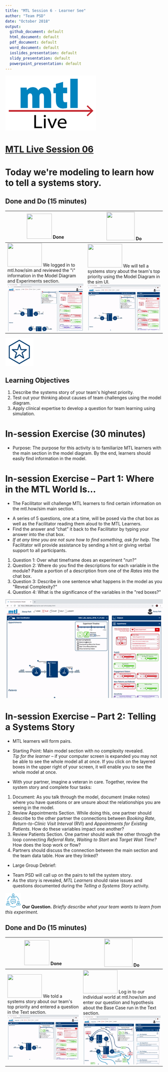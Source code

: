 ```yaml
---
title: "MTL Session 6 - Learner See"
author: "Team PSD"
date: "October 2018"
output: 
  github_document: default
  html_document: default
  pdf_document: default
  word_document: default
  ioslides_presentation: default
  slidy_presentation: default
  powerpoint_presentation: default
---
```


<img src = "https://github.com/lzim/teampsd/blob/master/resources/logos/mtl_live_sq_sm.png"
     height = "175" width = "290">  

# [MTL Live Session 06](https://github.com/lzim/teampsd/blob/master/mtl_facilitate_workgroup/mtl_live_guide/mtl_live_session06_see.Rmd "MTL Live Session 06")

# Today we're modeling to learn how to tell a systems story.

## Done and Do (15 minutes)
<!-- Do/Done Tables -->
| <img src = "https://raw.githubusercontent.com/lzim/teampsd/hexagon_icons/np_hexagon-check-mark_309690_003F72.png" height = "80" width = "80"> **Done** | <img src = "https://raw.githubusercontent.com/lzim/teampsd/hexagon_icons/np_synchronize_778914_003F72.png" height = "90" width = "90"> **Do** |
| --- | --- | 
|[<img src = "https://raw.githubusercontent.com/lzim/teampsd/master/resources/logos/mtl_how_sim.png" height = "75" width = "110">](http://mtl.how/sim)  We logged in to mtl.how/sim and reviewed the "i" information in the Model Diagram and Experiments section. ![](https://raw.githubusercontent.com/lzim/teampsd/master/resources/gifs/sim_ui_3.gif)| [<img src = "https://raw.githubusercontent.com/lzim/teampsd/master/resources/logos/mtl_how_sim.png" height = "75" width = "110">](http://mtl.how/sim)  We will tell a systems story about the team's top priority using the Model Diagram in the sim UI. ![](https://raw.githubusercontent.com/lzim/teampsd/master/resources/gifs/sim_ui_4.gif)| 


<!-- Learning Objectives Icon --> 
<img src = "https://github.com/lzim/teampsd/blob/master/resources/icons/learning_objectives.png" height = "90" width = "90" style ="display: inline-block"/> 

## Learning Objectives

1. Describe the systems story of your team's highest priority. 
2. Test out your thinking about causes of team challenges using the model diagram.
3. Apply clinical expertise to develop a question for team learning using simulation.

# In-session Exercise (30 minutes)

* Purpose: The purpose for this activity is to familiarize MTL learners with the main section in the model diagram. By the end, learners should easily find information in the model.  

# **In-session Exercise – Part 1: Where in the MTL World Is…**  

* The Facilitator will challenge MTL learners to find certain information on the mtl.how/sim main section.
+ A series of 5 questions, one at a time, will be posed via the chat box as well as the Facilitator reading them aloud to the MTL Learners.  
+ Find the answer and “chat” it back to the Facilitator by typing your answer into the chat box.  
+ *If at any time you are not sure how to find something, ask for help.* The Facilitator will provide assistance by sending a hint or giving verbal support to all participants.  

1. Question 1: Over what timeframe does an experiment "run?"  
2. Question 2: Where do you find the descriptions for each variable in the module? Paste a portion of a description from one of the *Rates* into the chat box.  
3. Question 3: Describe in one sentence what happens in the model as you "Reveal Complexity?"  
4. Question 4: What is the significance of the variables in the "red boxes?"  

![](https://raw.githubusercontent.com/lzim/teampsd/master/resources/gifs/sim_ui_4.gif)

# **In-session Exercise – Part 2: Telling a Systems Story**  

* MTL learners will form pairs.  
* Starting Point: Main model section with no complexity revealed.  
*Tip for the learner* – if your computer screen is expanded you may not be able to see the whole model all at once. If you click on the layered boxes in the upper right of your screen, it will enable you to see the whole model at once.  

* With your partner, imagine a veteran in care. Together, review the system story and complete four tasks:  
1. Document: As you talk through the model, document (make notes) where you have questions or are unsure about the relationships you are seeing in the model.
2. Review Appointments Section. While doing this, one partner should describe to the other partner the connections between *Booking Rate*, *Return-to-Clinic Visit Interval* (RVI) and *Appointments for Existing Patients*.  How do these variables impact one another? 
3. Review Patients Section. One partner should walk the other through the loop connecting *Referral Rate*, *Waiting to Start* and *Target Wait Time?* How does the loop work or flow?  
4. Partners should discuss the connection between the main section and the team data table. How are they linked?

* Large Group Debrief: 
+ Team PSD will call up on the pairs to tell the system story.
+ As the story is revealed, *MTL Learners* should raise issues and questions documented during the *Telling a Systems Story* activity.

[<img src = "https://raw.githubusercontent.com/lzim/teampsd/master/resources/icons/mtl_question.png" height = "50" width = "50" style = "display: inline-block"/>](http://mtl.how/sim) **Our Question.** *Briefly describe what your team wants to learn from this experiment.* 

## Done and Do (15 minutes)
<!-- Do/Done Tables -->
| <img src = "https://raw.githubusercontent.com/lzim/teampsd/hexagon_icons/np_hexagon-check-mark_309690_003F72.png" height = "80" width = "80"> **Done** | <img src = "https://raw.githubusercontent.com/lzim/teampsd/hexagon_icons/np_synchronize_778914_003F72.png" height = "90" width = "90"> **Do** |
| --- | --- | 
| [<img src = "https://raw.githubusercontent.com/lzim/teampsd/master/resources/logos/mtl_how_sim.png" height = "75" width = "110">](http://mtl.how/sim) We told a systems story about our team's top priority and entered a question in the Text section. ![](https://raw.githubusercontent.com/lzim/teampsd/sdp_2018_11_21/resources/gifs/sim_ui_4.gif)| [<img src = "https://raw.githubusercontent.com/lzim/teampsd/master/resources/logos/mtl_how_sim.png" height = "75" width = "110">](http://mtl.how/sim) Log in to our individual world at mtl.how/sim and enter our question and hypothesis about the Base Case run in the Text section. ![](https://raw.githubusercontent.com/lzim/teampsd/sdp_2018_11_21/resources/gifs/sim_ui_5.gif)|


